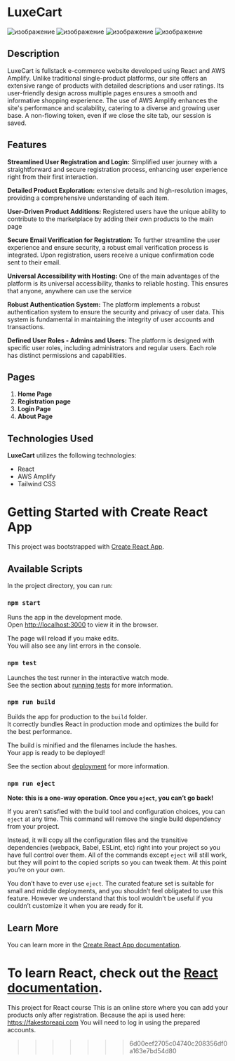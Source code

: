 # LuxeCart

![изображение](https://github.com/KhSanzhar/React-Fall/assets/98977002/69b751d6-7e4c-4469-9313-ca9dcfb9f193)
![изображение](https://github.com/KhSanzhar/React-Fall/assets/98977002/d8cbca18-9869-423f-b4c0-030cb763463d)
![изображение](https://github.com/KhSanzhar/React-Fall/assets/98977002/4f0fad01-0ba5-4563-aa29-c685bc993c46)
![изображение](https://github.com/KhSanzhar/React-Fall/assets/98977002/02267272-97c5-4d88-a1e5-5a49d1375d61)

## Description

 LuxeCart is fullstack e-commerce website developed using React and AWS Amplify. Unlike traditional single-product platforms, our site offers an extensive range of products with detailed descriptions and user ratings. Its user-friendly design across multiple pages ensures a smooth and informative shopping experience. The use of AWS Amplify enhances the site's performance and scalability, catering to a diverse and growing user base. A non-flowing token, even if we close the site tab, our session is saved.

## Features

**Streamlined User Registration and Login:** Simplified user journey with a straightforward and secure registration process, enhancing user experience right from their first interaction.

**Detailed Product Exploration:** extensive details and high-resolution images, providing a comprehensive understanding of each item.

**User-Driven Product Additions:** Registered users have the unique ability to contribute to the marketplace by adding their own products to the main page

**Secure Email Verification for Registration:** To further streamline the user experience and ensure security, a robust email verification process is integrated. Upon registration, users receive a unique confirmation code sent to their email. 

**Universal Accessibility with Hosting:** One of the main advantages of the platform is its universal accessibility, thanks to reliable hosting. This ensures that anyone, anywhere can use the service

**Robust Authentication System:** The platform implements a robust authentication system to ensure the security and privacy of user data. This system is fundamental in maintaining the integrity of user accounts and transactions.

**Defined User Roles - Admins and Users:** The platform is designed with specific user roles, including administrators and regular users. Each role has distinct permissions and capabilities.

## Pages

1. **Home Page**
2. **Registration page**
3. **Login Page**
4. **About Page**

## Technologies Used
**LuxeCart** utilizes the following technologies:

- React
- AWS Amplify
- Tailwind CSS


# Getting Started with Create React App

This project was bootstrapped with [Create React App](https://github.com/facebook/create-react-app).

## Available Scripts

In the project directory, you can run:

### `npm start`

Runs the app in the development mode.\
Open [http://localhost:3000](http://localhost:3000) to view it in the browser.

The page will reload if you make edits.\
You will also see any lint errors in the console.

### `npm test`

Launches the test runner in the interactive watch mode.\
See the section about [running tests](https://facebook.github.io/create-react-app/docs/running-tests) for more information.

### `npm run build`

Builds the app for production to the `build` folder.\
It correctly bundles React in production mode and optimizes the build for the best performance.

The build is minified and the filenames include the hashes.\
Your app is ready to be deployed!

See the section about [deployment](https://facebook.github.io/create-react-app/docs/deployment) for more information.

### `npm run eject`

**Note: this is a one-way operation. Once you `eject`, you can’t go back!**

If you aren’t satisfied with the build tool and configuration choices, you can `eject` at any time. This command will remove the single build dependency from your project.

Instead, it will copy all the configuration files and the transitive dependencies (webpack, Babel, ESLint, etc) right into your project so you have full control over them. All of the commands except `eject` will still work, but they will point to the copied scripts so you can tweak them. At this point you’re on your own.

You don’t have to ever use `eject`. The curated feature set is suitable for small and middle deployments, and you shouldn’t feel obligated to use this feature. However we understand that this tool wouldn’t be useful if you couldn’t customize it when you are ready for it.

## Learn More

You can learn more in the [Create React App documentation](https://facebook.github.io/create-react-app/docs/getting-started).

To learn React, check out the [React documentation](https://reactjs.org/).
=======
This project for React course 
This is an online store where you can add your products only after registration. Because the api is used here: https://fakestoreapi.com You will need to log in using the prepared accounts.
>>>>>>> 6d00eef2705c04740c208356df0a163e7bd54d80
